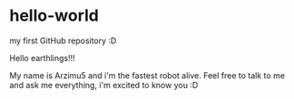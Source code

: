 # hello-world
my first GitHub repository :D

Hello earthlings!!!

My name is Arzimu5 and i'm the fastest robot alive.
Feel free to talk to me and ask me everything, i'm excited to know you :D
